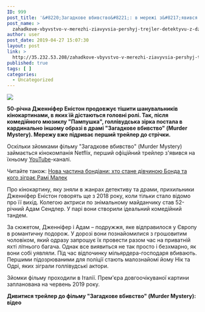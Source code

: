 ```yaml
---
ID: 999
post_title: '&#8220;Загадкове вбивство&#8221;: в мережі з&#8217;явився перший трейлер детективу з Дженніфер Еністон — Телеканал новин 24 &#8211; 24 Канал'
post_name: >
  zahadkove-vbyvstvo-v-merezhi-ziavyvsia-pershyj-trejler-detektyvu-z-dzhennifer-eniston-telekanal-novyn-24-24-kanal
author: user
post_date: 2019-04-27 15:07:30
layout: post
link: >
  http://35.232.53.208/zahadkove-vbyvstvo-v-merezhi-ziavyvsia-pershyj-trejler-detektyvu-z-dzhennifer-eniston-telekanal-novyn-24-24-kanal/
published: true
tags: [ ]
categories:
  - Uncategorized
---
```

 <div><img src="https://24tv.ua/resources/photos/news/201904/1146565.jpg" class="ff-og-image-inserted"></div><p id="newsAnnotation"><strong>50-річна Дженніфер Еністон продовжує тішити шанувальників кінокартинами, в яких їй дістаються головні ролі. Так, після комедійного мюзиклу "Пампушка", голлівудська зірка постала в кардинально іншому образі в драмі "Загадкове вбивство" (Murder Mystery). Мережу вже підриває перший трейлер до стрічки.</strong></p>
<div id="newsSummary" readability="34.428782651552">
<p>Оскільки зйомками фільму "Загадкове вбивство"&nbsp;(Murder Mystery) займається кінокомпанія Netflix, перший офіційний трейлер з'явився на їхньому <a rel="nofollow noopener noreferrer" href="https://www.youtube.com/channel/UCWOA1ZGywLbqmigxE4Qlvuw" target="_blank">YouTube</a>-каналі.</p>
<p class="read-also cke-markup">Читайте також: <a class="more-link" data-name="Нова частина бондіани: хто стане дівчиною Бонда та кого зіграє Рамі Малек" data-photosrc="https://24tv.ua/resources/photos/news/260x153_DIR/201904/1145937.jpg?201904161935" href="https://24tv.ua/lifestyle/nova_chastina_bondiani_hto_stane_divchinoyu_bonda_ta_kogo_zigraye_rami_malek_n1145937">Нова частина бондіани: хто стане дівчиною Бонда та кого зіграє Рамі Малек</a></p>
<p>Про кінокартину, яку зняли в жанрах детективу та драми, прихильники Дженніфер Еністон&nbsp;говорять ще з 2018 року, коли тільки стало відомо про її вихід. Колегою актриси по знімальному майданчику став 52-річний Адам Сендлер. У парі вони створили ідеальний комедійний тандем.</p>
<p>За сюжетом, Дженніфер і Адам – подружжя, яке відправилося у Європу в романтичну подорож. У дорозі вони познайомилися з грошовитим чоловіком, який одразу запрошує їх провести разом час на приватній яхті літнього багача. Однак все виявиться не так просто і безхмарно, як вони собі уявляли. Під час відпочинку мільярдера-господаря вбивають. Першими підозрюваними для поліції стають малознайомі йому Нік та Одрі, яких зіграли голлівудські актори.</p>
<p>Зйомки фільму проходили в Італії. Прем'єра довгоочікуваної картини запланована на червень 2019 року.</p>
<p><strong>Дивитися трейлер до фільму "Загадкове вбивство"&nbsp;(Murder Mystery): відео</strong></p> </div> 